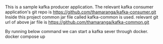 This is a sample kafka producer application.
The relevant  kafka consumer application's git repo is https://github.com/thamaranga/kafka-consumer.git
Inside this project common jar file called kafka-common is used.
relevant git url of above jar file is https://github.com/thamaranga/kafka-common.git

By running below command we can start a kafka sever through docker.
docker compose up